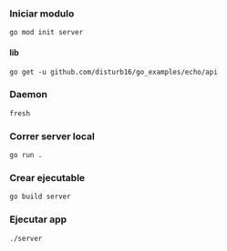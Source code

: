 ### Iniciar modulo

```
go mod init server
```

#### lib
```
go get -u github.com/disturb16/go_examples/echo/api
```

### Daemon
```
fresh
```

### Correr server local
```
go run .
```

### Crear ejecutable
```
go build server
```

### Ejecutar app
```
./server
```
